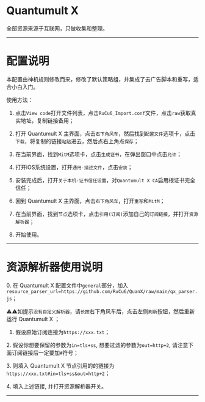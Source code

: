 # Quantumult X
全部资源来源于互联网，只做收集和整理。

------------------------------

# 配置说明

本配置由神机规则修改而来，修改了默认策略组，并集成了去广告脚本和重写，适合小白入门。

使用方法：

1. 点击`View code`打开文件列表，点击`RuCu6_Import.conf`文件，点击`raw`获取真实地址，复制链接备用；

2. 打开 Quantumult X 主界面，点击`右下角风车`，然后找到`配置文件`选项卡，点击`下载`，将复制的链接`粘贴`进去，然后点右上角点`保存`；

3. 在当前界面，找到`MitM`选项卡，点击`生成证书`，在弹出窗口中点击`允许`；

4. 打开iOS系统设置，打开`通用-描述文件`，点击`安装`；

5. 安装完成后，打开`关于本机-证书信任设置`，对`Quantumult X CA`启用根证书完全信任；

6. 回到 Quantumult X 主界面，点击`右下角风车`，打开`重写`和`MitM`；

7. 在当前界面，找到`节点`选项卡，点击`引用(订阅)`添加自己的`订阅链接`，并打开`资源解析器`；

8. 开始使用。

------------------------------

# 资源解析器使用说明

0️. 在 Quantumult X 配置文件中`general`部分，加入`resource_parser_url=https://github.com/RuCu6/QuanX/raw/main/qx_parser.js`；

   ⚠️⚠️如提示`没有自定义解析器`，请`长按`右下角风车后，点击左侧`刷新`按钮，然后重新运行 Quantumult X ；

1. 假设原始订阅连接为`https://xxx.txt`；

2️. 假设你想要保留的参数为`in=tls+ss`, 想要过滤的参数为`out=http+2`, 请注意下面订阅链接后一定要加`#`符号；

3️. 则填入 Quantumult X 节点引用的的链接为`https://xxx.txt#in=tls+ss&out=http+2`；

4️. 填入上述链接, 并打开资源解析器开关。

------------------------------
